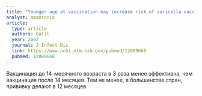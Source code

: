 ```yaml
---
title: "Younger age at vaccination may increase risk of varicella vaccine failure"
analyst: amantonio
article:
  type: article
  authors: Galil
  year: 2002
  journal: J Infect Dis
  link: https://www.ncbi.nlm.nih.gov/pubmed/12089668
  pubmed: 12089668
---
```


Вакцинация до 14-месячного возраста в 3 раза менее эффективна, чем вакцинация после 14 месяцев.
Тем не менее, в большинстве стран, прививку делают в 12 месяцев.
